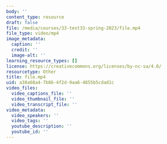 ```yaml
---
body: ''
content_type: resource
draft: false
file: /media/courses/33-test33-spring-2023/file.mp4
file_type: video/mp4
image_metadata:
  caption: ''
  credit: ''
  image-alt: ''
learning_resource_types: []
license: https://creativecommons.org/licenses/by-nc-sa/4.0/
resourcetype: Other
title: file.mp4
uid: a38a68a4-7b86-4f2d-9aa6-4855b5cdad1c
video_files:
  video_captions_file: ''
  video_thumbnail_file: ''
  video_transcript_file: ''
video_metadata:
  video_speakers: ''
  video_tags: ''
  youtube_description: ''
  youtube_id: ''
---
```

